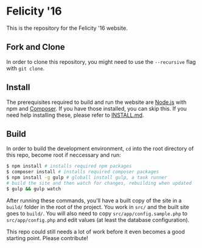 # Felicity '16

This is the repository for the Felicity '16 website.

## Fork and Clone

In order to clone this repository, you might need to use the `--recursive` flag with `git clone`.

## Install

The prerequisites required to build and run the website are [Node.js](https://nodejs.org/) with npm and [Composer](https://getcomposer.org). If you have those installed, you can skip this.
If you need help installing these, please refer to [INSTALL.md](INSTALL.md).

## Build
In order to build the development environment, `cd` into the root directory of this repo, become root if neccessary and run:
```sh
$ npm install # installs required npm packages
$ composer install # installs required composer packages
$ npm install -g gulp # globall install gulp, a task runner
# build the site and then watch for changes, rebuilding when updated
$ gulp && gulp watch
```

After running these commands, you'll have a built copy of the site in a `build/` folder in the root of the project. You work in `src/` and the built site goes to `build/`. You will also need to copy `src/app/config.sample.php` to `src/app/config.php` and edit values (at least the database configuration).

This repo could still needs a lot of work before it even becomes a good starting point. Please contribute!
